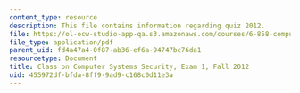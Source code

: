 ```yaml
---
content_type: resource
description: This file contains information regarding quiz 2012.
file: https://ol-ocw-studio-app-qa.s3.amazonaws.com/courses/6-858-computer-systems-security-fall-2014/455972dfbfda8ff99ad9c168c0d11e3a_MIT6_858F14_q12_1.pdf
file_type: application/pdf
parent_uid: fd4a47a4-0f87-ab36-ef6a-94747bc76da1
resourcetype: Document
title: Class on Computer Systems Security, Exam 1, Fall 2012
uid: 455972df-bfda-8ff9-9ad9-c168c0d11e3a
---
```

